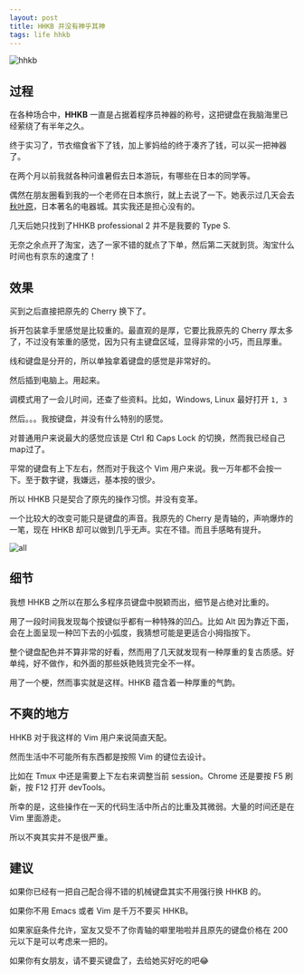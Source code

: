 ```yaml
---
layout: post
title: HHKB 并没有神乎其神
tags: life hhkb
---
```


![hhkb](http://cdn.iamhele.com/github.io/images/hhkb.jpg)

## 过程

在各种场合中，**HHKB** 一直是占据着程序员神器的称号，这把键盘在我脑海里已经萦绕了有半年之久。

终于实习了，节衣缩食省下了钱，加上爹妈给的终于凑齐了钱，可以买一把神器了。

在两个月以前我就各种问谁暑假去日本游玩，有哪些在日本的同学等。

偶然在朋友圈看到我的一个老师在日本旅行，就上去说了一下。她表示过几天会去[秋叶原](https://zh.wikipedia.org/zh-cn/%E7%A7%8B%E8%91%89%E5%8E%9F)，日本著名的电器城。其实我还是担心没有的。

几天后她只找到了HHKB professional 2 并不是我要的 Type S. 

无奈之余点开了淘宝，选了一家不错的就点了下单，然后第二天就到货。淘宝什么时间也有京东的速度了！

## 效果

买到之后直接把原先的 Cherry 换下了。

拆开包装拿手里感觉是比较重的。最直观的是厚，它要比我原先的 Cherry 厚太多了，不过没有笨重的感觉，因为只有主键盘区域，显得非常的小巧，而且厚重。

线和键盘是分开的，所以单独拿着键盘的感觉是非常好的。

然后插到电脑上。用起来。

调模式用了一会儿时间，还查了些资料。比如，Windows, Linux 最好打开 `1, 3`

然后。。。我按键盘，并没有什么特别的感觉。

对普通用户来说最大的感觉应该是 Ctrl 和 Caps Lock 的切换，然而我已经自己map过了。

平常的键盘有上下左右，然而对于我这个 Vim 用户来说。我一万年都不会按一下。至于数字键，我嫌远，基本按的很少。

所以 HHKB 只是契合了原先的操作习惯。并没有变革。

一个比较大的改变可能只是键盘的声音。我原先的 Cherry 是青轴的，声响爆炸的一笔，现在 HHKB 却可以做到几乎无声。实在不错。而且手感略有提升。

![all](http://cdn.iamhele.com/github.io/images/all.jpg)

## 细节

我想 HHKB 之所以在那么多程序员键盘中脱颖而出，细节是占绝对比重的。

用了一段时间我发现每个按键似乎都有一种特殊的凹凸。比如 Alt 因为靠近下面，会在上面呈现一种凹下去的小弧度，我猜想可能是更适合小拇指按下。

整个键盘配色并不算非常的好看，然而用了几天就发现有一种厚重的复古质感。好单纯，好不做作，和外面的那些妖艳贱货完全不一样。

用了一个梗，然而事实就是这样。HHKB 蕴含着一种厚重的气韵。

## 不爽的地方

HHKB 对于我这样的 Vim 用户来说简直天配。

然而生活中不可能所有东西都是按照 Vim 的键位去设计。

比如在 Tmux 中还是需要上下左右来调整当前 session。Chrome 还是要按 F5 刷新，按 F12 打开 devTools。

所幸的是，这些操作在一天的代码生活中所占的比重及其微弱。大量的时间还是在 Vim 里面游走。

所以不爽其实并不是很严重。

## 建议

如果你已经有一把自己配合得不错的机械键盘其实不用强行换 HHKB 的。

如果你不用 Emacs 或者 Vim 是千万不要买 HHKB。

如果家庭条件允许，室友又受不了你青轴的噼里啪啦并且原先的键盘价格在 200 元以下是可以考虑来一把的。

如果你有女朋友，请不要买键盘了，去给她买好吃的吧:joy:

